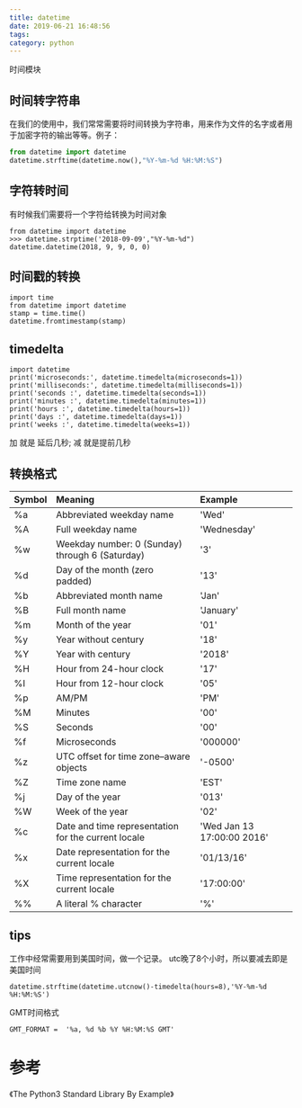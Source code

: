```yaml
---
title: datetime 
date: 2019-06-21 16:48:56
tags: 
category: python
---
```

时间模块
<!-- more -->
## 时间转字符串
在我们的使用中，我们常常需要将时间转换为字符串，用来作为文件的名字或者用于加密字符的输出等等。例子：
```py
from datetime import datetime 
datetime.strftime(datetime.now(),"%Y-%m-%d %H:%M:%S")
```
## 字符转时间
有时候我们需要将一个字符给转换为时间对象
```
from datetime import datetime 
>>> datetime.strptime('2018-09-09',"%Y-%m-%d")
datetime.datetime(2018, 9, 9, 0, 0)
```
## 时间戳的转换
```
import time 
from datetime import datetime 
stamp = time.time()
datetime.fromtimestamp(stamp)
```
## timedelta
```
import datetime
print('microseconds:', datetime.timedelta(microseconds=1))
print('milliseconds:', datetime.timedelta(milliseconds=1))
print('seconds :', datetime.timedelta(seconds=1))
print('minutes :', datetime.timedelta(minutes=1))
print('hours :', datetime.timedelta(hours=1))
print('days :', datetime.timedelta(days=1))
print('weeks :', datetime.timedelta(weeks=1))
```
加 就是 延后几秒; 减 就是提前几秒
## 转换格式
| Symbol | Meaning | Example |
| :--- | :--- | :--- |
| %a | Abbreviated weekday name | 'Wed' |
| %A | Full weekday name | 'Wednesday' |
| %w | Weekday number: 0 (Sunday) through 6 (Saturday) | '3' |
| %d | Day of the month (zero padded) | '13' |
| %b | Abbreviated month name | 'Jan' |
| %B | Full month name | 'January' |
| %m | Month of the year | '01' |
| %y | Year without century | '18' |
| %Y | Year with century | '2018' |
| %H | Hour from 24-hour clock | '17' |
| %I | Hour from 12-hour clock | '05' |
| %p | AM/PM | 'PM' |
| %M | Minutes | '00' |
| %S | Seconds | '00' |
| %f | Microseconds | '000000' |
| %z | UTC offset for time zone–aware objects | '-0500' |
| %Z | Time zone name | 'EST' |
| %j | Day of the year | '013' |
| %W | Week of the year | '02' |
| %c | Date and time representation for the current locale | 'Wed Jan 13 17:00:00 2016' |
| %x | Date representation for the current locale | '01/13/16' |
| %X | Time representation for the current locale | '17:00:00' |
| %% | A literal % character | '%' |

## tips
工作中经常需要用到美国时间，做一个记录。 utc晚了8个小时，所以要减去即是美国时间
```
datetime.strftime(datetime.utcnow()-timedelta(hours=8),'%Y-%m-%d %H:%M:%S')
```
GMT时间格式
```
GMT_FORMAT =  '%a, %d %b %Y %H:%M:%S GMT'
```
# 参考
《The Python3 Standard Library By Example》
